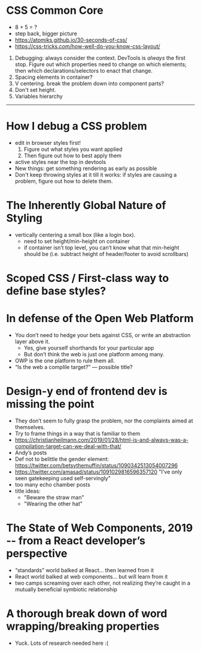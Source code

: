 
# CSS Common Core

* 8 + 5 = ?
* step back, bigger picture
* https://atomiks.github.io/30-seconds-of-css/
* https://css-tricks.com/how-well-do-you-know-css-layout/

1. Debugging: always consider the context. DevTools is *always* the first stop. Figure out which properties need to change on which elements; then which declarations/selectors to enact that change.
2. Spacing elements in container?
3. V centering. break the problem down into component parts?
4. Don't set height.
5. Variables hierarchy

---

# How I debug a CSS problem

* edit in browser styles first!
  1. Figure out what styles you want applied
  2. Then figure out how to best apply them
* active styles near the top in devtools
* New things: get something rendering as early as possible
* Don't keep throwing styles at it till it works: if styles are causing a problem, figure out how to delete them.


# The Inherently Global Nature of Styling

* vertically centering a small box (like a login box).
  * need to set height/min-height on container
  * if container isn’t top level, you can’t know what that min-height should be (i.e. subtract height of header/footer to avoid scrollbars)


# Scoped CSS / First-class way to define base styles?


# In defense of the Open Web Platform

* You don’t need to hedge your bets against CSS, or write an abstraction layer above it.
  * Yes, give yourself shorthands for your particular app
  * But don’t think the web is just one platform among many.
* OWP is the one platform to rule them all.
* “Is the web a complile target?” — possible title?


# Design-y end of frontend dev is missing the point

* They don’t seem to fully grasp the problem, nor the complaints aimed at themselves.
* Try to frame things in a way that is familiar to them
* https://christianheilmann.com/2019/01/28/html-is-and-always-was-a-compilation-target-can-we-deal-with-that/
* Andy’s posts
* Def not to belittle the gender element: https://twitter.com/betsythemuffin/status/1090342513054007296
* https://twitter.com/amasad/status/1091029816596357120 "I've only seen gatekeeping used self-servingly"
* too many echo chamber posts
* title ideas:
  * "Beware the straw man"
  * "Wearing the other hat"

# The State of Web Components, 2019 -- from a React developer’s perspective

* “standards” world balked at React... then learned from it
* React world balked at web components... but will learn from it
* two camps screaming over each other, not realizing they’re caught in a mutually beneficial symbiotic relationship

# A thorough break down of word wrapping/breaking properties

* Yuck. Lots of research needed here :(
